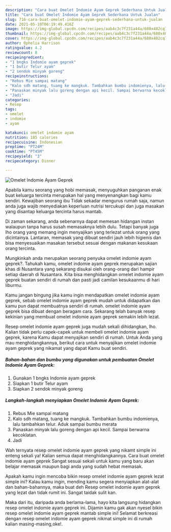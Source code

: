 ```yaml
---
description: "Cara buat Omelet Indomie Ayam Geprek Sederhana Untuk Jualan"
title: "Cara buat Omelet Indomie Ayam Geprek Sederhana Untuk Jualan"
slug: 716-cara-buat-omelet-indomie-ayam-geprek-sederhana-untuk-jualan
date: 2021-05-10T06:19:49.416Z
image: https://img-global.cpcdn.com/recipes/aab4c3c7f231a44a/680x482cq70/omelet-indomie-ayam-geprek-foto-resep-utama.jpg
thumbnail: https://img-global.cpcdn.com/recipes/aab4c3c7f231a44a/680x482cq70/omelet-indomie-ayam-geprek-foto-resep-utama.jpg
cover: https://img-global.cpcdn.com/recipes/aab4c3c7f231a44a/680x482cq70/omelet-indomie-ayam-geprek-foto-resep-utama.jpg
author: Ophelia Harrison
ratingvalue: 4.2
reviewcount: 8
recipeingredient:
- "1 bngks Indomie ayam geprek"
- "1 butir Telur ayam"
- "2 sendok minyak goreng"
recipeinstructions:
- "Rebus Mie sampai matang"
- "Kalo sdh matang, tuang ke mangkuk. Tambahkan bumbu indomienya, lalu tambahkan telur. Aduk sampai bumbu merata"
- "Panaskan minyak lalu goreng dengan api kecil. Sampai berwarna kecoklatan."
- "Jadi"
categories:
- Resep
tags:
- omelet
- indomie
- ayam

katakunci: omelet indomie ayam 
nutrition: 185 calories
recipecuisine: Indonesian
preptime: "PT24M"
cooktime: "PT45M"
recipeyield: "3"
recipecategory: Dinner

---
```



![Omelet Indomie Ayam Geprek](https://img-global.cpcdn.com/recipes/aab4c3c7f231a44a/680x482cq70/omelet-indomie-ayam-geprek-foto-resep-utama.jpg)

Apabila kamu seorang yang hobi memasak, menyuguhkan panganan enak buat keluarga tercinta merupakan hal yang menyenangkan bagi kamu sendiri. Kewajiban seorang ibu Tidak sekadar mengurus rumah saja, namun anda juga wajib menyediakan keperluan nutrisi tercukupi dan juga masakan yang disantap keluarga tercinta harus mantab.

Di zaman  sekarang, anda sebenarnya dapat memesan hidangan instan walaupun tanpa harus susah memasaknya lebih dulu. Tetapi banyak juga lho orang yang memang ingin menyajikan yang terlezat untuk orang yang dicintainya. Lantaran, memasak yang dibuat sendiri jauh lebih higienis dan bisa menyesuaikan masakan tersebut sesuai dengan makanan kesukaan orang tercinta. 



Mungkinkah anda merupakan seorang penyuka omelet indomie ayam geprek?. Tahukah kamu, omelet indomie ayam geprek merupakan sajian khas di Nusantara yang sekarang disukai oleh orang-orang dari hampir setiap daerah di Nusantara. Kita bisa menghidangkan omelet indomie ayam geprek buatan sendiri di rumah dan pasti jadi camilan kesukaanmu di hari liburmu.

Kamu jangan bingung jika kamu ingin mendapatkan omelet indomie ayam geprek, sebab omelet indomie ayam geprek mudah untuk didapatkan dan kamu pun dapat membuatnya sendiri di rumah. omelet indomie ayam geprek bisa dibuat dengan beragam cara. Sekarang telah banyak resep kekinian yang membuat omelet indomie ayam geprek semakin lebih lezat.

Resep omelet indomie ayam geprek juga mudah sekali dihidangkan, lho. Kalian tidak perlu capek-capek untuk membeli omelet indomie ayam geprek, karena Kamu dapat menyajikan sendiri di rumah. Untuk Anda yang mau menghidangkannya, berikut cara untuk menyajikan omelet indomie ayam geprek yang nikamat yang dapat Kamu buat sendiri.

<!--inarticleads1-->

##### Bahan-bahan dan bumbu yang digunakan untuk pembuatan Omelet Indomie Ayam Geprek:

1. Gunakan 1 bngks Indomie ayam geprek
1. Siapkan 1 butir Telur ayam
1. Siapkan 2 sendok minyak goreng




<!--inarticleads2-->

##### Langkah-langkah menyiapkan Omelet Indomie Ayam Geprek:

1. Rebus Mie sampai matang
1. Kalo sdh matang, tuang ke mangkuk. Tambahkan bumbu indomienya, lalu tambahkan telur. Aduk sampai bumbu merata
1. Panaskan minyak lalu goreng dengan api kecil. Sampai berwarna kecoklatan.
1. Jadi




Wah ternyata resep omelet indomie ayam geprek yang nikamt simple ini enteng sekali ya! Kalian semua dapat menghidangkannya. Cara buat omelet indomie ayam geprek Sangat sesuai sekali untuk kamu yang baru akan belajar memasak maupun bagi anda yang sudah hebat memasak.

Apakah kamu ingin mencoba bikin resep omelet indomie ayam geprek lezat simple ini? Kalau kamu ingin, mending kamu segera menyiapkan alat-alat dan bahan-bahannya, maka buat deh Resep omelet indomie ayam geprek yang lezat dan tidak rumit ini. Sangat taidak sulit kan. 

Maka dari itu, daripada anda berlama-lama, hayo kita langsung hidangkan resep omelet indomie ayam geprek ini. Dijamin kamu gak akan nyesel bikin resep omelet indomie ayam geprek mantab simple ini! Selamat berkreasi dengan resep omelet indomie ayam geprek nikmat simple ini di rumah kalian masing-masing,oke!.

